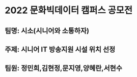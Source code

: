 # 2022 문화빅데이터 캠퍼스 공모전

## 팀명: 시소(시니어와 소통하자)

## 주제: 시니어 IT 방송지원 시설 위치 선정

## 팀원: 정민희,김현정,문지영,양혜란,서현수





